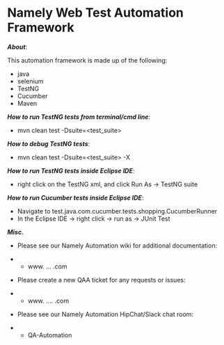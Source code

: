 Namely Web Test Automation Framework
==========


***About***:

This automation framework is made up of the following:
- java
- selenium
- TestNG
- Cucumber
- Maven



***How to run TestNG tests from terminal/cmd line***:
-  mvn clean test -Dsuite=<test_suite>
 

***How to debug TestNG tests***:
- mvn clean test -Dsuite=<test_suite> -X
 
***How to run TestNG tests inside Eclipse IDE***:
- right click on the TestNG xml, and click Run As -> TestNG suite 
 
 
***How to run Cucumber tests inside Eclipse IDE***:
- Navigate to test.java.com.cucumber.tests.shopping.CucumberRunner
- In the Eclipse IDE -> right click -> run as -> JUnit Test
 
 
 
***Misc.***
- Please see our Namely Automation wiki for additional documentation:
 - - www. ... .com


- Please create a new QAA ticket for any requests or issues:
 - - www. .... .com

- Please see our Namely Automation HipChat/Slack chat room:
 - - QA-Automation

